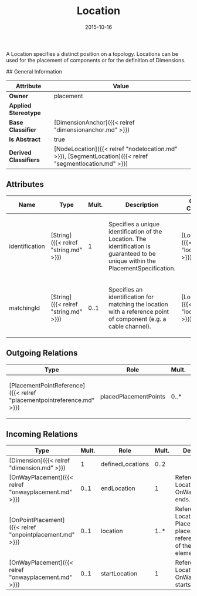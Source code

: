 ﻿---
title: Location
toc: false
type: specs
date: "2015-10-16"
draft: false
specification: VEC
version: 1.1.2
documentType: "Recommendation"
elementType: Class
classes:
  - Location
menu_name: vec-1.1.2
---
<p>A Location specifies a distinct position on a topology. Locations can be used for the placement of components or for the definition of Dimensions.  </p>
## General Information

| Attribute               | Value |
|-------------------------|-------|
| **Owner**               | placement |
| **Applied Stereotype**  |   |
| **Base Classifier**     | [DimensionAnchor]({{< relref "dimensionanchor.md" >}})<br/>  |
| **Is Abstract**         | true |
| **Derived Classifiers** | [NodeLocation]({{< relref "nodelocation.md" >}}), [SegmentLocation]({{< relref "segmentlocation.md" >}}) |

## Attributes
|  Name  |  Type  |  Mult.  |  Description  |  Owning Classifier  |
|--------|--------|---------|---------------|--------------|
|identification | [String]({{< relref "string.md" >}}) | 1 | <p> Specifies a unique identification of the Location. The identification is guaranteed to be unique within the PlacementSpecification.      </p> | [Location]({{< relref "location.md" >}}) |
|matchingId | [String]({{< relref "string.md" >}}) | 0..1 | <p>Specifies an identification for matching the location with a reference point of component (e.g. a cable channel).  </p> | [Location]({{< relref "location.md" >}}) |

## Outgoing Relations
|    Type  |   Role   |   Mult.   |   Mult.   |   Description   |
|----------|----------|-----------|-----------|-----------------|
| [PlacementPointReference]({{< relref "placementpointreference.md" >}}) | placedPlacementPoints | 0..* | 0..* | <p> References the <i>PlacementPointReference </i>that is placed by this location.      </p> |
##  Incoming Relations
|    Type  |   Mult.  |   Role    |   Mult.   |   Description  |
|----------|----------|-----------|-----------|----------------|
| [Dimension]({{< relref "dimension.md" >}}) | 1 | definedLocations | 0..2 |  |
| [OnWayPlacement]({{< relref "onwayplacement.md" >}}) | 0..1 | endLocation | 1 | References the Location where OnWayPlacement ends. |
| [OnPointPlacement]({{< relref "onpointplacement.md" >}}) | 0..1 | location | 1..* | References the Locations where Placement places the reference points of the placed element. |
| [OnWayPlacement]({{< relref "onwayplacement.md" >}}) | 0..1 | startLocation | 1 | References the Location where OnWayPlacement starts. |
